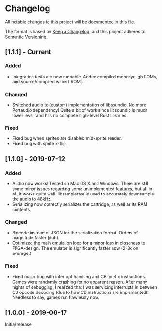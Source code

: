 # Changelog

All notable changes to this project will be documented in this file.

The format is based on [Keep a Changelog](https://keepachangelog.com/en/1.0.0/), and this project
adheres to [Semantic Versioning](https://semver.org/spec/v2.0.0.html).

## [1.1.1] - Current

### Added

- Integration tests are now runnable. Added compiled mooneye-gb ROMs, and source/compiled wilbert
  ROMs.

### Changed

- Switched audio to (custom) implementation of libsoundio. No more Portaudio dependency! Quite a bit
  of work since libsoundio is much lower level, and has no complete high-level Rust libraries.

### Fixed

- Fixed bug when sprites are disabled mid-sprite render.
- Fixed bug with sprite x-flip.

## [1.1.0] - 2019-07-12

### Added

- Audio now works! Tested on Mac OS X and Windows. There are still some minor issues regarding some
  unimplemented features, but all-in-all, it works quite well. libsamplerate is used to accurately
  downsample the audio to 48kHz.
- Serializing now correctly serializes the cartridge, as well as its RAM contents.

### Changed

- Bincode instead of JSON for the serialization format. Orders of magnitude faster (duh).
- Optimized the main emulation loop for a minor loss in closeness to FPGA-design. The emulator is
  significantly faster now (2-3x on average.)

### Fixed

- Fixed major bug with interrupt handling and CB-prefix instructions. Games were randomly crashing
  for no apparent reason. After many nights of debugging, I realized that I was servicing interrupts
  in between CB opcode decoding (due to how CB instructions are implemented)! Needless to say, games
  run flawlessly now.

## [1.0.0] - 2019-06-17

Initial release!
